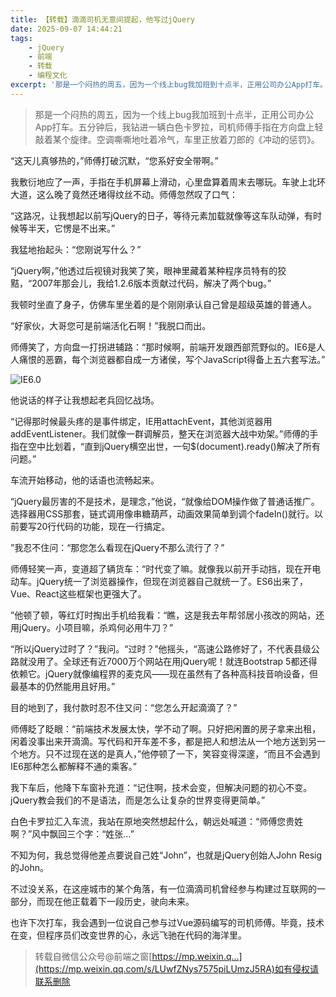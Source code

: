 ```yaml
---
title: 【转载】滴滴司机无意间提起，他写过jQuery
date: 2025-09-07 14:44:21
tags:
    - jQuery
    - 前端
    - 转载
    - 编程文化
excerpt: '那是一个闷热的周五，因为一个线上bug我加班到十点半，正用公司办公App打车。五分钟后，我钻进一辆白色卡罗拉，司机师傅手指在方向盘上轻敲着某个旋律。空调嘶嘶地吐着冷气，车里正放着刀郎的《冲动的惩罚》……'
---
```


> 那是一个闷热的周五，因为一个线上bug我加班到十点半，正用公司办公App打车。五分钟后，我钻进一辆白色卡罗拉，司机师傅手指在方向盘上轻敲着某个旋律。空调嘶嘶地吐着冷气，车里正放着刀郎的《冲动的惩罚》。

“这天儿真够热的，”师傅打破沉默，“您系好安全带啊。”

我敷衍地应了一声，手指在手机屏幕上滑动，心里盘算着周末去哪玩。车驶上北环大道，这么晚了竟然还堵得纹丝不动。师傅忽然叹了口气：

“这路况，让我想起以前写jQuery的日子，等待元素加载就像等这车队动弹，有时候等半天，它愣是不出来。”

我猛地抬起头：“您刚说写什么？”

“jQuery啊，”他透过后视镜对我笑了笑，眼神里藏着某种程序员特有的狡黠，“2007年那会儿，我给1.2.6版本贡献过代码，解决了两个bug。”

我顿时坐直了身子，仿佛车里坐着的是个刚刚承认自己曾是超级英雄的普通人。

“好家伙，大哥您可是前端活化石啊！”我脱口而出。

师傅笑了，方向盘一打拐进辅路：“那时候啊，前端开发跟西部荒野似的。IE6是人人痛恨的恶霸，每个浏览器都自成一方诸侯，写个JavaScript得备上五六套写法。”

![IE6.0](https://bananayxfiles.pages.dev/img/ie6.webp)

他说话的样子让我想起老兵回忆战场。

“记得那时候最头疼的是事件绑定，IE用attachEvent，其他浏览器用addEventListener。我们就像一群调解员，整天在浏览器大战中劝架。”师傅的手指在空中比划着，“直到jQuery横空出世，一句$(document).ready()解决了所有问题。”

车流开始移动，他的话语也流畅起来。

“jQuery最厉害的不是技术，是理念，”他说，“就像给DOM操作做了普通话推广。选择器用CSS那套，链式调用像串糖葫芦，动画效果简单到调个fadeIn()就行。以前要写20行代码的功能，现在一行搞定。

”我忍不住问：“那您怎么看现在jQuery不那么流行了？”

师傅轻笑一声，变道超了辆货车：“时代变了嘛。就像我以前开手动挡，现在开电动车。jQuery统一了浏览器操作，但现在浏览器自己就统一了。ES6出来了，Vue、React这些框架也更强大了。

”他顿了顿，等红灯时掏出手机给我看：“瞧，这是我去年帮邻居小孩改的网站，还用jQuery。小项目嘛，杀鸡何必用牛刀？”

“所以jQuery过时了？”我问。“过时？”他摇头，“高速公路修好了，不代表县级公路就没用了。全球还有近7000万个网站在用jQuery呢！就连Bootstrap 5都还得依赖它。jQuery就像编程界的麦克风——现在虽然有了各种高科技音响设备，但最基本的仍然能用且好用。”

目的地到了，我付款时忍不住又问：“您怎么开起滴滴了？”

师傅眨了眨眼：“前端技术发展太快，学不动了啊。只好把闲置的房子拿来出租，闲着没事出来开滴滴。写代码和开车差不多，都是把人和想法从一个地方送到另一个地方。只不过现在送的是真人，”他停顿了一下，笑容变得深邃，“而且不会遇到IE6那种怎么都解释不通的乘客。”

我下车后，他降下车窗补充道：“记住啊，技术会变，但解决问题的初心不变。jQuery教会我们的不是语法，而是怎么让复杂的世界变得更简单。”

白色卡罗拉汇入车流，我站在原地突然想起什么，朝远处喊道：“师傅您贵姓啊？”风中飘回三个字：“姓张...”

不知为何，我总觉得他差点要说自己姓“John”，也就是jQuery创始人John Resig的John。

不过没关系，在这座城市的某个角落，有一位滴滴司机曾经参与构建过互联网的一部分，而现在他正载着下一段历史，驶向未来。

也许下次打车，我会遇到一位说自己参与过Vue源码编写的司机师傅。毕竟，技术在变，但程序员们改变世界的心，永远飞驰在代码的海洋里。

>转载自微信公众号@前端之窗[https://mp.weixin.q…](https://mp.weixin.qq.com/s/LUwfZNys7575piLUmzJ5RA)如有侵权请联系删除
